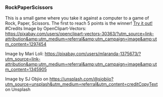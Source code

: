 ### RockPaperScissors
This is a small game where you take it against a computer to a game of Rock, Paper, Scissors. 
The first to reach 5 points is the winner!
[Try it out!](https://kessius00.github.io/RockPaperScissors/)
#Credits
Image by OpenClipart-Vectors: https://pixabay.com/users/openclipart-vectors-30363/?utm_source=link-attribution&amp;utm_medium=referral&amp;utm_campaign=image&amp;utm_content=1297454

Image by Mari Loli: https://pixabay.com/users/mlaranda-1375673/?utm_source=link-attribution&amp;utm_medium=referral&amp;utm_campaign=image&amp;utm_content=1345905 

Image by SJ Objio on https://unsplash.com/@sjobjio?utm_source=unsplash&utm_medium=referral&utm_content=creditCopyText on Unsplash
  
